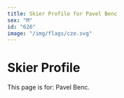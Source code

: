 ```yaml
---
title: Skier Profile for Pavel Benc
sex: "M"
id: "626"
image: "/img/flags/cze.svg" 
---
```


# Skier Profile

This page is for: Pavel Benc.
    